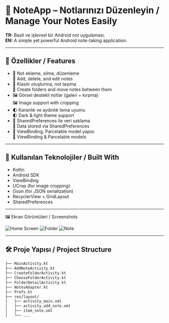 # 📝 NoteApp – Notlarınızı Düzenleyin / Manage Your Notes Easily

**TR:** Basit ve işlevsel bir Android not uygulaması.  
**EN:** A simple yet powerful Android note-taking application.

---

## 🚀 Özellikler / Features

- 📌 Not ekleme, silme, düzenleme  
  📌 Add, delete, and edit notes
- 📁 Klasör oluşturma, not taşıma  
  📁 Create folders and move notes between them
- 🖼 Görsel destekli notlar (galeri + kırpma)  
  🖼 Image support with cropping
- 🌓 Karanlık ve aydınlık tema uyumu  
  🌓 Dark & light theme support
- 💾 SharedPreferences ile veri saklama  
  💾 Data stored via SharedPreferences
- 🔄 ViewBinding, Parcelable model yapısı  
  🔄 ViewBinding & Parcelable models

---


## 🧱 Kullanılan Teknolojiler / Built With

- Kotlin
- Android SDK
- ViewBinding
- UCrop (for image cropping)
- Gson (for JSON serialization)
- RecyclerView + GridLayout
- SharedPreferences

---

🖼 Ekran Görüntüleri / Screenshots

![Home Screen](home.png)
![Folder](folder.png)
![Note](note.png)

---

## 🛠️ Proje Yapısı / Project Structure

```bash
├── MainActivity.kt
├── AddNoteActivity.kt
├── CreateFolderActivity.kt
├── ChooseFolderActivity.kt
├── FolderDetailActivity.kt
├── NotesAdapter.kt
├── Prefs.kt
├── res/layout/
│   ├── activity_main.xml
│   ├── activity_add_note.xml
│   ├── item_note.xml
│   └── ...
